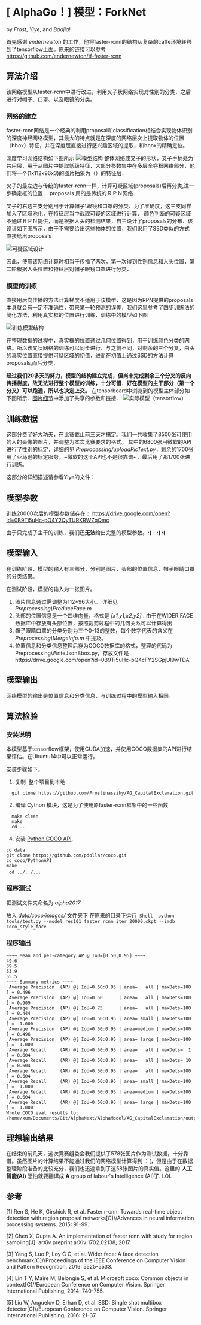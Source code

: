 # [ AlphaGo！] 模型：ForkNet
by _Frost_, _Yiye_, and _Baojia_!

首先感谢 _endernewton_ 的工作，他将faster-rcnn的结构从复杂的caffe环境转移到了tensorflow上面。原来的链接可以参考 https://github.com/endernewton/tf-faster-rcnn



## 算法介绍
该网络模型从faster-rcnn中进行改进，利用叉子状网络实现对性别的分类，之后进行对帽子、口罩、以及眼镜的分类。

### 网络的建立
faster-rcnn网络是一个经典的利用proposal和classification相结合实现物体识别的深度神经网络模型，其最大的特点就是在深度的网络层次上提取物体的位置（bbox）特征，并在深度层直接进行感兴趣区域的提取，和bbox的精确定位。

深度学习网络结构如下图所示
![模型结构](https://raw.githubusercontent.com/Frostinassiky/AG_CapitalExclamation/AlphaNext/img/Slide2.JPG)
整体网络成叉子的形状，叉子手柄处为共用层，用于从图片中提取低级特征．大部分参数集中在多层全卷积网络部分，他们将一个(1x112x96x3)的图片抽象为（）的特征层．

叉子的最左边与传统的faster-rcnn一样，计算可疑区域(proposals)后再分类,进一步确定框的位置．
proposals 用的是传统的ＲＰＮ网络．

叉子的右边三支分别用于计算帽子\眼镜和口罩的分类．为了准确度，这三支同样加入了区域池化，在特征层当中截取可疑的区域进行计算．
颜色判断的可疑区域不通过ＲＰＮ提供，而是根据人头的检测结果，自主设计了proposals的分布．该设计如下图所示，由于不需要给出这些物体的位置，我们采用了SSD类似的方式直接给出proposals

![可疑区域设计](https://raw.githubusercontent.com/Frostinassiky/AG_CapitalExclamation/AlphaNext/img/Presentation1.jpg)

因此，使用该网络计算时相当于传播了两次，第一次得到性别信息和人头位置，第二轮根据人头位置和特征层对帽子眼镜口罩进行分类．

### 模型的训练
直接用后向传播的方法计算梯度不适用于该模型．这是因为RPN提供的proposals本身就会有一定不准确性，带来第一轮预测的误差．我们这里参考了四步训练法的简化方法，利用真实框的位置进行训练．训练中的模型如下图

![训练模型结构](https://raw.githubusercontent.com/Frostinassiky/AG_CapitalExclamation/AlphaNext/img/Slide1.JPG)

在整理数据的过程中，真实框的位置通过几何位置得到，用于训练颜色分类的网络。所以该叉状网络的训练可以同步进行．与之前不同，对剩余的三个分叉，由头的真实位置直接提供可疑区域的初值，进而在初值上通过SSD的方法计算proposals,而后分类．

**经过我们20多天的努力，模型的结构建立完成，但尚未完成剩余三个分叉的反向传播梯度，故无法进行整个模型的训练，十分可惜．好在模型的主干部分（第一个分叉）可以跑通，所以也决定上交。**  在tensorboard中浏览到的模型主体部分如下图所示．[图片细节](/img/fork.png)中添加了共享的参数和链接．
![实际模型（tensorflow）](https://raw.githubusercontent.com/Frostinassiky/AG_CapitalExclamation/AlphaNext/img/fork_main.png)

## 训练数据

这部分费了好大功夫，在比赛截止前三天才搞定。我们一共收集了8500张可使用的人的头像的图片，并调整为本次比赛要求的格式。 其中的6800张用微软的API进行了性别的标定，详细的见 _Preprocessing/uploadPicText.py_，剩余的1700张用了亚马逊的标定服务。~微软的这个API也不是很靠谱~，最后用了那1700张进行训练。

这部分的详细描述请参看Yiye的文件：

## 模型参数
训练20000次后的模型参数储存在：
https://drive.google.com/open?id=0B9Ti5uHc-pQ4Y2QyTURKRWZqQmc

由于只完成了主干的训练，我们还**无法**给出完整的模型参数。**:(　:(  :(**

## 模型输入
在训练阶段，模型的输入有三部分，分别是图片、头部的位置信息、帽子眼睛口罩的分类结果。

在测试阶段，模型的输入为一张图片。

1. 图片信息通过需调整为112\*96大小。 详细见 _Preprocessing\ProduceFace.m_ 
2. 头部的位置信息是一个四维向量，格式是 _[x1,y1,x2,y2]_ . 由于在WIDER FACE数据库中存放有头部位置，按照裁剪过程中的几何关系可以计算得出
3. 帽子眼睛口罩的分类分别为三个0-13的整数，每个数字代表的含义在 _Preprocessing\MergeInfo.m_ 中提及。
4. 位置信息和分类信息整理后存为COCO数据库的格式，整理的代码为 Preprocessing\WriteJsonBbox.py，存放文件是https://drive.google.com/open?id=0B9Ti5uHc-pQ4cFY2SGpjUl9wTDA


## 模型输出
网络模型的输出是位置信息和分类信息，与训练过程中的模型输入相同。

## 算法检验
### 安装说明
本模型基于tensorflow框架，使用CUDA加速，并使用COCO数据集的API进行结果评估。在Ubuntu14中可以正常运行。

安装步骤如下。
1. 复制  整个项目到本地
```Shell
  git clone https://github.com/Frostinassiky/AG_CapitalExclamation.git
  ```

2. 编译 Cython 模块，这是为了使用原faster-rcnn框架中的一些函数
```Shell
  make clean
  make
  cd ..
  ```

4. 安装 [Python COCO API](https://github.com/pdollar/coco). 
  ```Shell
  cd data
  git clone https://github.com/pdollar/coco.git
  cd coco/PythonAPI
  make
  cd ../../..，
 ```

### 程序测试
把测试文件夹命名为 _alpha2017_

放入 _data/coco/images/_ 文件夹下
在原来的目录下运行
  ```Shell
  python tools/test.py --model res101_faster_rcnn_iter_20000.ckpt --imdb coco_style_face
   ```
### 程序输出
```Shell
~~~~ Mean and per-category AP @ IoU=[0.50,0.95] ~~~~
49.6
39.5
53.9
55.5
~~~~ Summary metrics ~~~~
 Average Precision  (AP) @[ IoU=0.50:0.95 | area=   all | maxDets=100 ] = 0.496
 Average Precision  (AP) @[ IoU=0.50      | area=   all | maxDets=100 ] = 0.909
 Average Precision  (AP) @[ IoU=0.75      | area=   all | maxDets=100 ] = 0.444
 Average Precision  (AP) @[ IoU=0.50:0.95 | area= small | maxDets=100 ] = -1.000
 Average Precision  (AP) @[ IoU=0.50:0.95 | area=medium | maxDets=100 ] = 0.496
 Average Precision  (AP) @[ IoU=0.50:0.95 | area= large | maxDets=100 ] = -1.000
 Average Recall     (AR) @[ IoU=0.50:0.95 | area=   all | maxDets=  1 ] = 0.604
 Average Recall     (AR) @[ IoU=0.50:0.95 | area=   all | maxDets= 10 ] = 0.604
 Average Recall     (AR) @[ IoU=0.50:0.95 | area=   all | maxDets=100 ] = 0.604
 Average Recall     (AR) @[ IoU=0.50:0.95 | area= small | maxDets=100 ] = -1.000
 Average Recall     (AR) @[ IoU=0.50:0.95 | area=medium | maxDets=100 ] = 0.604
 Average Recall     (AR) @[ IoU=0.50:0.95 | area= large | maxDets=100 ] = -1.000
Wrote COCO eval results to: /home/xum/Documents/Git/AlphaNext/AlphaModel/AG_CapitalExclamation/output/default/coco_2017_alpha/default/res101_faster_rcnn_iter_20000/detection_results.pkl
 ```
 
## 理想输出结果
在结束的前几天，这次竞赛组委会我们提供了578张图片作为测试数据，十分靠谱。虽然图片的计算结果不能通过我们的网络模型计算得到 ：(，但是由于在数据整理阶段准备的比较充分，我们也迅速拿到了这58张图片的真实值。这里的 **人工智能(AI)** 恐怕就要翻译成 **A** group of labour's **I**ntelligence (AI)了. LOL


## 参考

[1] Ren S, He K, Girshick R, et al. Faster r-cnn: Towards real-time object detection with region proposal networks[C]//Advances in neural information processing systems. 2015: 91-99.

[2] Chen X, Gupta A. An implementation of faster rcnn with study for region sampling[J]. arXiv preprint arXiv:1702.02138, 2017.

[3] Yang S, Luo P, Loy C C, et al. Wider face: A face detection benchmark[C]//Proceedings of the IEEE Conference on Computer Vision and Pattern Recognition. 2016: 5525-5533.

[4] Lin T Y, Maire M, Belongie S, et al. Microsoft coco: Common objects in context[C]//European Conference on Computer Vision. Springer International Publishing, 2014: 740-755.

[5] Liu W, Anguelov D, Erhan D, et al. SSD: Single shot multibox detector[C]//European Conference on Computer Vision. Springer International Publishing, 2016: 21-37.

